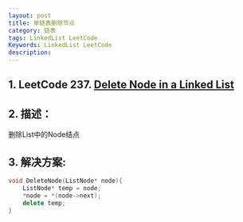 ```yaml
---
layout: post
title: 单链表删除节点
category: 链表
tags: LinkedList LeetCode
Keywords: LinkedList LeetCode
description:
---
```

## 1. LeetCode 237. [Delete Node in a Linked List](https://leetcode.com/problems/delete-node-in-a-linked-list/description/)

## 2. 描述：
删除List中的Node结点
## 3. 解决方案:
``` c++
void DeleteNode(ListNode* node){
    ListNode* temp = node;
    *node = *(node->next);
    delete temp;
}
```
